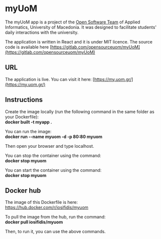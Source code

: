 # myUoM

The myUoM app is a project of the [Open Software Team](https://opensource.uom.gr) of Applied Informatics, University of Macedonia.
It was designed to facilitate students' daily interactions with the university.

The application is written in React and it is under MIT licence. The source code is available here [https://gitlab.com/opensourceuom/myUoM](https://gitlab.com/opensourceuom/myUoM)

## URL
The application is live. You can visit it here: 
[https://my.uom.gr/](https://my.uom.gr/)

## Instructions

Create the image locally (run the following command in the same folder as your Dockerfile):    
**docker built -t myapp .**

You can run the image:   
**docker run --name myuom -d -p 80:80 myuom**

Then open your browser and type localhost.

You can stop the container using the command:   
**docker stop myuom**

You can start the container using the command:   
**docker stop myuom**

## Docker hub

The image of this Dockerfile is here:  
https://hub.docker.com/r/iosifidis/myuom

To pull the image from the hub, run the command:  
**docker pull iosifidis/myuom**

Then, to run it, you can use the above commands.
